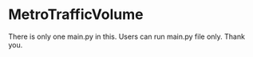 # MetroTrafficVolume
There is only one main.py in this. Users can run main.py file only. 
Thank you.
